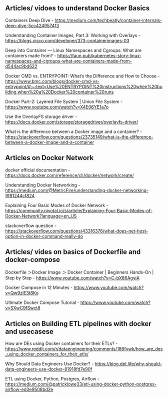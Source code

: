 ## Articles/ vidoes to understand Docker Basics
Containers Deep Dive - https://medium.com/techbeatly/container-internals-deep-dive-5cc424957413

Understanding Container Images, Part 3: Working with Overlays - https://blogs.cisco.com/developer/373-containerimages-03

Deep into Container — Linux Namespaces and Cgroups: What are containers made from? - https://faun.pub/kubernetes-story-linux-namespaces-and-cgroups-what-are-containers-made-from-d544ac9bd622

Docker CMD vs. ENTRYPOINT: What’s the Difference and How to Choose - https://www.bmc.com/blogs/docker-cmd-vs-entrypoint/#:~:text=Use%20ENTRYPOINT%20instructions%20when%20building,when%20a%20Docker%20container%20runs

Docker Part-2: Layered File System | Union File System - https://www.youtube.com/watch?v=X4E06YE1a7o

Use the OverlayFS storage driver - https://docs.docker.com/storage/storagedriver/overlayfs-driver/

What is the difference between a Docker image and a container? - https://stackoverflow.com/questions/23735149/what-is-the-difference-between-a-docker-image-and-a-container

## Articles on Docker Network
docker official documentation - https://docs.docker.com/reference/cli/docker/network/create/

Understanding Docker Networking - https://medium.com/@MetricFire/understanding-docker-networking-9f81244cf824

Explaining Four Basic Modes of Docker Network - https://community.pivotal.io/s/article/Explaining-Four-Basic-Modes-of-Docker-Network?language=en_US

stackoverflow question - https://stackoverflow.com/questions/43316376/what-does-net-host-option-in-docker-command-really-do

## Articles/ vides on basics of Dockerfile and docker-compose 
Dockerfile ＞Docker Image ＞ Docker Container | Beginners Hands-On | Step by Step - https://www.youtube.com/watch?v=C-bX86AgyiA

Docker Compose in 12 Minutes - https://www.youtube.com/watch?v=Qw9zlE3t8Ko

Ultimate Docker Compose Tutorial - https://www.youtube.com/watch?v=SXwC9fSwct8



## Articles on Building ETL pipelines with docker and usecasese
How are DEs using Docker containers for their ETLs?  - https://www.reddit.com/r/dataengineering/comments/186fvwk/how_are_des_using_docker_containers_for_their_etls/

Why Should Data Engineers Use Docker? - https://blog.det.life/why-should-data-engineers-use-docker-81918fd7e90f

ETL using Docker, Python, Postgres, Airflow - https://medium.com/@patricklowe33/etl-using-docker-python-postgres-airflow-ed3e9508bd2e











